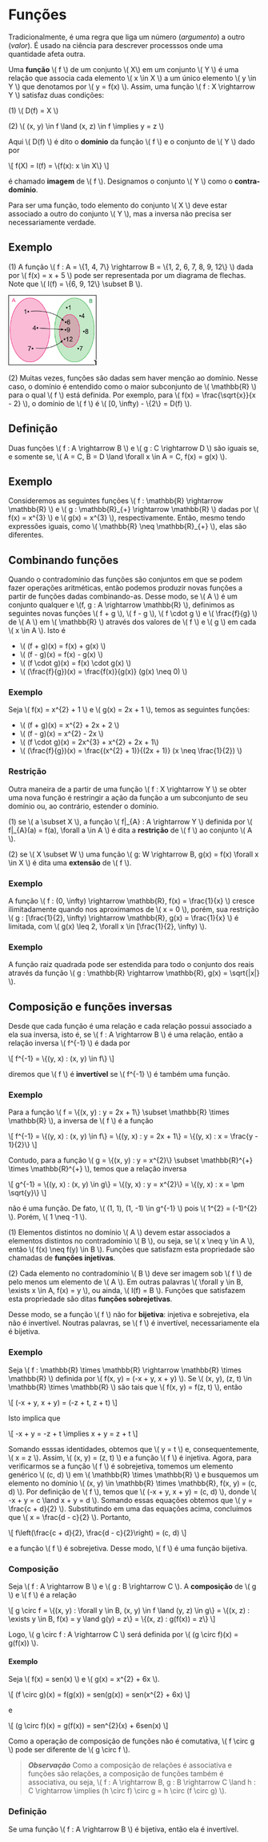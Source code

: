 # Funções

Tradicionalmente, é uma regra que liga um número (*argumento*) a outro (*valor*). É usado na ciência para descrever processsos onde uma quantidade afeta outra.

Uma **função** \\( f \\) de um conjunto \\( X\\) em um conjunto \\( Y \\) é uma relação que associa cada elemento \\( x \in X \\) a um único elemento \\( y \in Y \\) que denotamos por \\( y = f(x) \\). Assim, uma função \\( f : X \rightarrow Y \\) satisfaz duas condições:

(1) \\( D(f) = X \\)

(2) \\( (x, y) \in f \land (x, z) \in f \implies y = z \\)

Aqui \\( D(f) \\) é dito o **domínio** da função \\( f \\) e o conjunto de \\( Y \\) dado por

\\[
f(X) = I(f) = \\{f(x): x \in X\\}
\\]

é chamado **imagem** de \\( f \\). Designamos o conjunto \\( Y \\) como o **contra-domínio**.

Para ser uma função, todo elemento do conjunto \\( X \\) deve estar associado a outro do conjunto \\( Y \\), mas a inversa não precisa ser necessariamente verdade.

## Exemplo

(1) A função \\( f : A = \\{1, 4, 7\\} \rightarrow B = \\{1, 2, 6, 7, 8, 9, 12\\} \\) dada por \\( f(x) = x + 5 \\) pode ser representada por um diagrama de flechas. Note que \\( I(f) = \\{6, 9, 12\\} \subset B \\).

![Diagrama de flechas (setas) exibindo os elementos de A ligados a alguns dos elementos de B, mas não todos](../img/fem/diagrama_de_flechas.png)

(2) Muitas vezes, funções são dadas sem haver menção ao domínio. Nesse caso, o domínio é entendido como o maior subconjunto de \\( \mathbb{R} \\) para o qual \\( f \\) está definida. Por exemplo, para \\( f(x) = \frac{\sqrt{x}}{x - 2} \\), o domínio de \\( f \\) é \\( [0, \infty) - \\{2\\} = D(f) \\).

## Definição

Duas funções \\( f : A \rightarrow B \\) e \\( g : C \rightarrow D \\) são iguais se, e somente se, \\( A = C, B = D \land \forall x \in A = C, f(x) = g(x) \\).

## Exemplo

Consideremos as seguintes funções \\( f : \mathbb{R} \rightarrow \mathbb{R} \\) e \\( g : \mathbb{R}\_{+} \rightarrow \mathbb{R} \\) dadas por \\( f(x) = x^{3} \\) e \\( g(x) = x^{3} \\), respectivamente. Então, mesmo tendo expressões iguais, como \\( \mathbb{R} \neq \mathbb{R}_{+} \\), elas são diferentes.

## Combinando funções

Quando o contradomínio das funções são conjuntos em que se podem fazer operações aritméticas, então podemos produzir novas funções a partir de funções dadas combinando-as. Desse modo, se \\( A \\) é um conjunto qualquer e \\(f, g : A \rightarrow \mathbb{R} \\), definimos as seguintes novas funções \\( f + g \\), \\( f - g \\), \\( f \cdot g \\) e \\( \frac{f}{g} \\) de \\( A \\) em \\( \mathbb{R} \\) através dos valores de \\( f \\) e  \\( g \\) em cada \\( x \in A \\). Isto é

- \\( (f + g)(x) = f(x) + g(x) \\)
- \\( (f - g)(x) = f(x) - g(x) \\)
- \\( (f \cdot g)(x) = f(x) \cdot g(x) \\)
- \\( (\frac{f}{g})(x) = \frac{f(x)}{g(x)} (g(x) \neq 0) \\)

### Exemplo

Seja \\( f(x) = x^{2} + 1 \\) e \\( g(x) = 2x + 1 \\), temos as seguintes funções:

- \\( (f + g)(x) = x^{2} + 2x + 2 \\)
- \\( (f - g)(x) = x^{2} - 2x \\)
- \\( (f \cdot g)(x) = 2x^{3} + x^{2} + 2x + 1\\)
- \\( (\frac{f}{g})(x) = \frac{(x^{2} + 1)}{(2x + 1)} (x \neq \frac{1}{2}) \\)

### Restrição

Outra maneira de a partir de uma função \\( f : X \rightarrow Y \\) se obter uma nova função é restringir a ação da função a um subconjunto de seu domínio ou, ao contrário, estender o domínio.

(1) se \\( a \subset X \\), a função \\( f|\_{A} : A \rightarrow Y \\) definida por \\( f|_{A}(a) = f(a), \forall a \in A \\) é dita a **restrição** de \\( f \\) ao conjunto \\( A \\).

(2) se \\( X \subset W \\) uma função \\( g: W \rightarrow B, g(x) = f(x) \forall x \in X \\) é dita uma **extensão** de \\( f \\).

### Exemplo

A função \\( f : (0, \infty) \rightarrow \mathbb{R}, f(x) = \frac{1}{x} \\) cresce ilimitadamente quando nos aproximamos de \\( x = 0 \\), porém, sua restrição \\( g : [\frac{1}{2}, \infty) \rightarrow \mathbb{R}, g(x) = \frac{1}{x} \\) é limitada, com \\( g(x) \leq 2, \forall x \in [\frac{1}{2}, \infty) \\).

### Exemplo

A função raiz quadrada pode ser estendida para todo o conjunto dos reais através da função \\( g : \mathbb{R} \rightarrow \mathbb{R}, g(x) = \sqrt{|x|} \\).

## Composição e funções inversas

Desde que cada função é uma relação e cada relação possui associado a ela sua inversa, isto é, se \\( f : A \rightarrow B \\) é uma relação, então a relação inversa \\( f^{-1} \\) é dada por

\\[
f^{-1} = \\{(y, x) : (x, y) \in f\\}
\\]

diremos que \\( f \\) é **invertível** se \\( f^{-1} \\) é também uma função.

### Exemplo

Para a função \\( f = \\{(x, y) : y = 2x + 1\\} \subset \mathbb{R} \times \mathbb{R} \\), a inversa de \\( f \\) é a função

\\[
f^{-1} = \\{(y, x) : (x, y) \in f\\} = \\{(y, x) : y = 2x + 1\\} = \\{(y, x) : x = \frac{y - 1}{2}\\}
\\]

Contudo, para a função \\( g = \\{(x, y) : y = x^{2}\\} \subset \mathbb{R}^{+} \times \mathbb{R}^{+} \\), temos que a relação inversa

\\[
g^{-1} = \\{(y, x) : (x, y) \in g\\} = \\{(y, x) : y = x^{2}\\} = \\{(y, x) : x = \pm \sqrt{y}\\}
\\]

não é uma função. De fato, \\( (1, 1), (1, -1) \in g^{-1} \\) pois \\( 1^{2} = (-1)^{2} \\). Porém, \\( 1 \neq -1 \\).

(1) Elementos distintos no domínio \\( A \\) devem estar associados a elementos distintos no contradomínio \\( B \\), ou seja, se \\( x \neq y \in A \\), então \\( f(x) \neq f(y) \in B \\). Funções que satisfazm esta propriedade são chamadas de **funções injetivas**.

(2) Cada elemento no contradomínio \\( B \\) deve ser imagem sob \\( f \\) de pelo menos um elemento de \\( A \\). Em outras palavras \\( \forall y \in B,  \exists x \in A, f(x) = y \\), ou ainda, \\( I(f) = B \\). Funções que satisfazem esta propriedade são ditas **funções sobrejetivas**.

Desse modo, se a função \\( f \\) não for **bijetiva**: injetiva e sobrejetiva, ela não é invertível. Noutras palavras, se \\( f \\) é invertível, necessariamente ela é bijetiva.

### Exemplo

Seja \\( f : \mathbb{R} \times \mathbb{R} \rightarrow \mathbb{R} \times \mathbb{R} \\) definida por \\( f(x, y) = (-x + y, x + y) \\). Se \\( (x, y), (z, t) \in \mathbb{R} \times \mathbb{R} \\) são tais que \\( f(x, y) = f(z, t) \\), então

\\[
(-x + y, x + y) = (-z + t, z + t)
\\]

Isto implica que

\\[
-x + y = -z + t \implies x + y = z + t
\\]

Somando esssas identidades, obtemos que \\( y = t \\) e, consequentemente, \\( x = z \\). Assim, \\( (x, y) = (z, t) \\) e a função \\( f \\) é injetiva. Agora, para verificarmos se a função \\( f \\) é sobrejetiva, tomemos um elemento genérico \\( (c, d) \\) em \\( \mathbb{R} \times \mathbb{R} \\) e busquemos um elemento no domínio \\( (x, y) \in \mathbb{R} \times \mathbb{R}, f(x, y) = (c, d) \\). Por definição de \\( f \\), temos que \\( (-x + y, x + y) = (c, d) \\), donde \\( -x + y = c \land x + y = d \\). Somando essas equações obtemos que \\( y = \frac{c + d}{2} \\). Substitutindo em uma das equações acima, concluímos que \\( x = \frac{d - c}{2} \\). Portanto,

\\[
f\left(\frac{c + d}{2}, \frac{d - c}{2}\right) = (c, d)
\\]

e a função \\( f \\) é sobrejetiva. Desse modo, \\( f \\) é uma função bijetiva.

### Composição

Seja \\( f : A \rightarrow B \\) e \\( g : B \rightarrow C \\). A **composição** de \\( g \\) e \\( f \\) é a relação

\\[
g \circ f = \\{(x, y) : \forall y \in B, (x,  y) \in f \land (y, z) \in g\\}
= \\{(x, z) : \exists y \in B, f(x) = y \land g(y) = z\\}
= \\{(x, z) : g(f(x)) = z\\}
\\]

Logo, \\( g \circ f : A \rightarrow C \\) será definida por \\( (g \circ f)(x) = g(f(x)) \\).

#### Exemplo

Seja \\( f(x) = sen(x) \\) e \\( g(x) = x^{2} + 6x \\).

\\[
(f \circ g)(x) = f(g(x)) = sen(g(x)) = sen(x^{2} + 6x)
\\]

e

\\[
(g \circ f)(x) = g(f(x)) = sen^{2}(x) + 6sen(x)
\\]

Como a operação de composição de funções não é comutativa, \\( f \circ g \\) pode ser diferente de \\( g \circ f \\).

> ***Observação***
> Como a composição de relações é associativa e funções são relações, a composição de funções também é associativa, ou seja, \\( f : A \rightarrow B, g : B \rightarrow C \land h : C \rightarrow \implies (h \circ f) \circ g = h \circ (f \circ g) \\).

### Definição

Se uma função \\( f : A \rightarrow B \\) é bijetiva, então ela é invertível.
